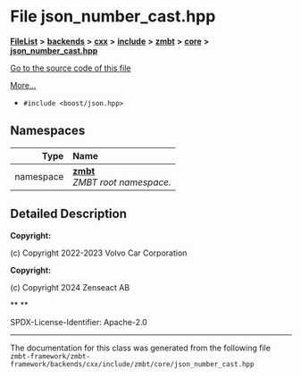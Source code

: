 

# File json\_number\_cast.hpp



[**FileList**](files.md) **>** [**backends**](dir_e0e3bad64fbfd08934d555b945409197.md) **>** [**cxx**](dir_2a0640ff8f8d193383b3226ce9e70e40.md) **>** [**include**](dir_33cabc3ab2bb40d6ea24a24cae2f30b8.md) **>** [**zmbt**](dir_2115e3e51895e4107b806d6d2319263e.md) **>** [**core**](dir_1dfd3566c4a6f6e15f69daa4a04e2d4f.md) **>** [**json\_number\_cast.hpp**](json__number__cast_8hpp.md)

[Go to the source code of this file](json__number__cast_8hpp_source.md)

[More...](#detailed-description)

* `#include <boost/json.hpp>`













## Namespaces

| Type | Name |
| ---: | :--- |
| namespace | [**zmbt**](namespacezmbt.md) <br>_ZMBT root namespace._  |




















































## Detailed Description




**Copyright:**

(c) Copyright 2022-2023 Volvo Car Corporation 




**Copyright:**

(c) Copyright 2024 Zenseact AB 




**
**

SPDX-License-Identifier: Apache-2.0 





    

------------------------------
The documentation for this class was generated from the following file `zmbt-framework/zmbt-framework/backends/cxx/include/zmbt/core/json_number_cast.hpp`


